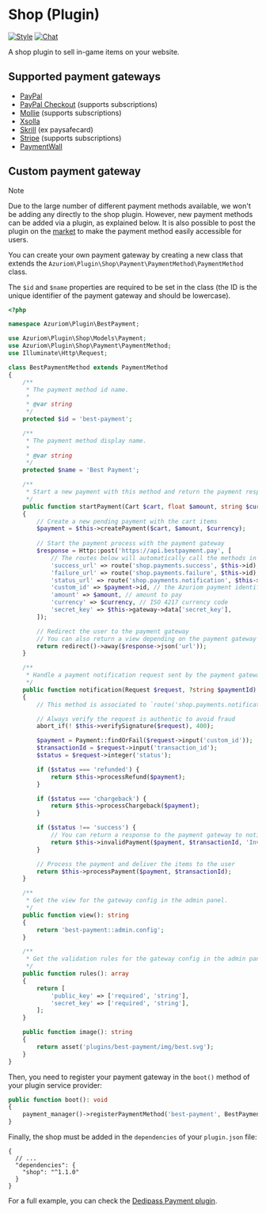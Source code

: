 # Shop (Plugin)

[![Style](https://github.styleci.io/repos/237491356/shield)](https://github.styleci.io/repos/237491356)
[![Chat](https://img.shields.io/discord/625774284823986183?color=5865f2&label=Discord&logo=discord&logoColor=fff&style=flat-square)](https://azuriom.com/discord)

A shop plugin to sell in-game items on your website.

## Supported payment gateways

* [PayPal](https://www.paypal.com/)
* [PayPal Checkout](https://www.paypal.com/) (supports subscriptions)
* [Mollie](https://www.mollie.com/) (supports subscriptions)
* [Xsolla](https://xsolla.com/)
* [Skrill](https://www.skrill.com/) (ex paysafecard)
* [Stripe](https://stripe.com/) (supports subscriptions)
* [PaymentWall](https://www.paymentwall.com/)

## Custom payment gateway

> [!NOTE]
> Due to the large number of different payment methods available, we won't be adding any directly to the shop plugin.
> However, new payment methods can be added via a plugin, as explained below.
> It is also possible to post the plugin on the [market](https://market.azuriom.com/) to make the payment method easily accessible for users.

You can create your own payment gateway by creating a new class that extends the `Azuriom\Plugin\Shop\Payment\PaymentMethod\PaymentMethod` class.

The `$id` and `$name` properties are required to be set in the class (the ID is the unique identifier of the payment gateway and should be lowercase).

```php
<?php

namespace Azuriom\Plugin\BestPayment;

use Azuriom\Plugin\Shop\Models\Payment;
use Azuriom\Plugin\Shop\Payment\PaymentMethod;
use Illuminate\Http\Request;

class BestPaymentMethod extends PaymentMethod
{
    /**
     * The payment method id name.
     *
     * @var string
     */
    protected $id = 'best-payment';

    /**
     * The payment method display name.
     *
     * @var string
     */
    protected $name = 'Best Payment';

    /**
     * Start a new payment with this method and return the payment response to the user (redirect, form, ...).
     */
    public function startPayment(Cart $cart, float $amount, string $currency)
    {
        // Create a new pending payment with the cart items
        $payment = $this->createPayment($cart, $amount, $currency);
        
        // Start the payment process with the payment gateway
        $response = Http::post('https://api.bestpayment.pay', [            
            // The routes below will automatically call the methods in this class
            'success_url' => route('shop.payments.success', $this->id),
            'failure_url' => route('shop.payments.failure', $this->id),
            'status_url' => route('shop.payments.notification', $this->id),
            'custom_id' => $payment->id, // the Azuriom payment identifier
            'amount' => $amount, // amount to pay
            'currency' => $currency, // ISO 4217 currency code
            'secret_key' => $this->gateway->data['secret_key'],
        ]);

        // Redirect the user to the payment gateway
        // You can also return a view depending on the payment gateway requirements
        return redirect()->away($response->json('url'));
    }

    /**
     * Handle a payment notification request sent by the payment gateway and return a response.
     */
    public function notification(Request $request, ?string $paymentId)
    {
        // This method is associated to `route('shop.payments.notification', $this->id)`

        // Always verify the request is authentic to avoid fraud
        abort_if(! $this->verifySignature($request), 400);

        $payment = Payment::findOrFail($request->input('custom_id'));
        $transactionId = $request->input('transaction_id');
        $status = $request->integer('status');

        if ($status === 'refunded') {
            return $this->processRefund($payment);
        }

        if ($status === 'chargeback') {
            return $this->processChargeback($payment);
        }

        if ($status !== 'success') {
            // You can return a response to the payment gateway to notify it of the error
            return $this->invalidPayment($payment, $transactionId, 'Invalid status: '.$status);
        }

        // Process the payment and deliver the items to the user
        return $this->processPayment($payment, $transactionId);
    }

    /**
     * Get the view for the gateway config in the admin panel.
     */
    public function view(): string
    {
        return 'best-payment::admin.config';
    }

    /**
     * Get the validation rules for the gateway config in the admin panel.
     */
    public function rules(): array
    {
        return [
            'public_key' => ['required', 'string'],
            'secret_key' => ['required', 'string'],
        ];
    }

    public function image(): string
    {
        return asset('plugins/best-payment/img/best.svg');
    }
}
```

Then, you need to register your payment gateway in the `boot()` method of your plugin service provider:

```php
public function boot(): void
{
    payment_manager()->registerPaymentMethod('best-payment', BestPaymentMethod::class);
}
```

Finally, the shop must be added in the `dependencies` of your `plugin.json` file:

```json5
{
  // ...
  "dependencies": {
    "shop": "^1.1.0"
  }
}
```

For a full example, you can check the [Dedipass Payment plugin](https://github.com/Azuriom/Plugin-DedipassPayment/).
